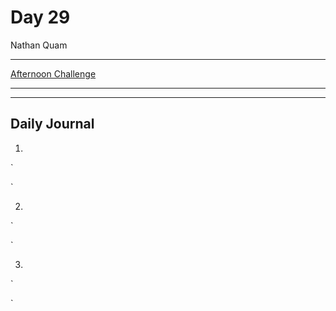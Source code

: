 # Day 29
Nathan Quam

---

[Afternoon Challenge](link.com)

---
---

## Daily Journal



1. 
`

`

2. 
`

`

3. 
`

`